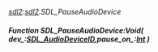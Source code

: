 _[sdl2](../../modules/sdl2/sdl2-module.md):[sdl2](../../modules/sdl2/sdl2-module.md).SDL\_PauseAudioDevice_
##### Function SDL\_PauseAudioDevice:Void( dev_:[SDL_AudioDeviceID](../../modules/sdl2/sdl2-sdl_audiodeviceid.md),pause_on_:[Int](../../modules/wonkey/wonkey-types-int.md) )
